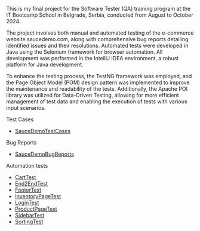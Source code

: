 This is my final project for the Software Tester (QA) training program at the IT Bootcamp School in Belgrade, Serbia, conducted from August to October 2024.

The project involves both manual and automated testing of the e-commerce website saucedemo.com, along with comprehensive bug reports detailing identified issues and their resolutions. Automated tests were developed in Java using the Selenium framework for browser automation. All development was performed in the IntelliJ IDEA environment, a robust platform for Java development.

To enhance the testing process, the TestNG framework was employed, and the Page Object Model (POM) design pattern was implemented to improve the maintenance and readability of the tests. Additionally, the Apache POI library was utilized for Data-Driven Testing, allowing for more efficient management of test data and enabling the execution of tests with various input scenarios.

Test Cases
- [SauceDemoTestCases](SauceDemo-TestCases.pdf)

Bug Reports
- [SauceDemoBugReports](SauceDemo-BugReports.pdf)

Automation tests
- [CartTest](src/test/java/Test/CartTest.java)
- [End2EndTest](src/test/java/Test/End2EndTest.java)
- [FooterTest](src/test/java/Test/FooterTest.java)
- [InventoryPageTest](src/test/java/Test/InventoryPageTest.java)
- [LoginTest](src/test/java/Test/LoginTest.java)
- [ProductPageTest](src/test/java/Test/ProductPageTest.java)
- [SidebarTest](src/test/java/Test/SidebarTest.java)
- [SortingTest](src/test/java/Test/SortingTest.java)


